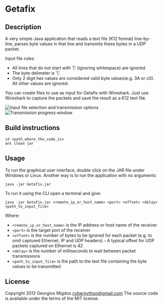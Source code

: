 # Getafix

## Description

A very simple Java application that reads a text file (K12 format) line-by-line, parses byte values in that line and transmits these bytes in a UDP packet.

Input file rules:

* All lines that do not start with '|' (ignoring whitespace) are ignored.
* The byte delimeter is '|'.
* Only 2 digit hex values are considered valid byte values(e.g. 3A or c0). All other values are ignored.

You can create files to use as input for Getafix with Wireshark. Just use Wireshark to capture the packets and save the result as a K12 text file.

![Input file selection and transmission options](http://dl.dropbox.com/u/599926/images/screenshot-getafix-01.png)
![Transmission progress window](http://dl.dropbox.com/u/599926/images/screenshot-getafix-02.png)

## Build instructions

    cd <path_where_the_code_is>
    ant clean jar

## Usage

To run the graphical user interface, double click on the JAR file under Windows or Linux. Another way is to run the application with no arguments:

    java -jar Getafix.jar

To run it using the CLI open a terminal and give:

    java -jar Getafix.jar <remote_ip_or_host_name> <port> <offset> <delay> <path_to_input_file>
    
Where:

* `<remote_ip_or_host_name>` is the IP address or host name of the receiver
* `<port>` is the target port of the receiver
* `<offset>` is the number of bytes to be ignored for each packet (e.g. to omit captured Ethernet, IP and UDP headers) - A typical offset for UDP packets captured on Ethernet is 42
* `<delay>` is the number of milliseconds to wait between packet transmissions
* `<path_to_input_file>` is the path to the text file containing the byte values to be transmitted

## License

Copyright 2012 Georgios Migdos <cyberpython@gmail.com>
The source code is available under the terms of the MIT license.
